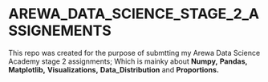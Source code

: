 # AREWA_DATA_SCIENCE_STAGE_2_ASSIGNEMENTS
This repo was created for the purpose of submtting my Arewa Data Science Academy stage 2 assignments;
Which is mainky about **Numpy,** **Pandas,** **Matplotlib,** **Visualizations,** **Data_Distribution** and **Proportions.**
